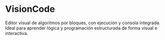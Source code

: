 # VisionCode
Editor visual de algoritmos por bloques, con ejecución y consola integrada. Ideal para aprender lógica y programación estructurada de forma visual e interactiva.

